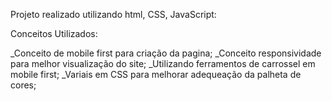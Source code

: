 Projeto realizado utilizando html, CSS, JavaScript:

Conceitos Utilizados:

_Conceito de mobile first para criação da pagina;
_Conceito responsividade para melhor visualização do site;
_Utilizando ferramentos de carrossel em mobile first; 
_Variais em CSS para melhorar adequeação da palheta de cores;
